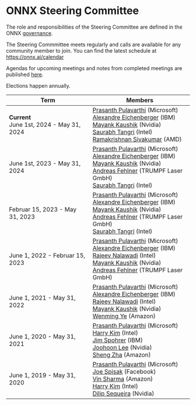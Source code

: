 # ONNX Steering Committee

The role and responsibilities of the Steering Committee are defined in the ONNX [governance](https://github.com/onnx/onnx/tree/main/community#steering-committee).

The Steering Commmittee meets regularly and calls are available for any community member to join. You can find the latest schedule at https://onnx.ai/calendar

Agendas for upcoming meetings and notes from completed meetings are published [here](meeting-notes).

Elections happen annually.

| Term | Members |
| ---- | ------- |
| **Current**<br>June 1st, 2024 - May 31, 2024 | [Prasanth Pulavarthi](https://github.com/prasanthpul) (Microsoft)<br>[Alexandre Eichenberger](https://github.com/AlexandreEichenberger) (IBM)<br>[Mayank Kaushik](https://github.com/mk-nvidia) (Nvidia)<br>[Saurabh Tangri](https://www.linkedin.com/in/saurabhtangri/) (Intel)<br>[Ramakrishnan Sivakumar](https://github.com/ramkrishna2910) (AMD) |
| June 1st, 2023 - May 31, 2024 | [Prasanth Pulavarthi](https://github.com/prasanthpul) (Microsoft)<br>[Alexandre Eichenberger](https://github.com/AlexandreEichenberger) (IBM)<br>[Mayank Kaushik](https://github.com/mk-nvidia) (Nvidia)<br>[Andreas Fehlner](https://github.com/andife) (TRUMPF Laser GmbH)<br>[Saurabh Tangri](https://www.linkedin.com/in/saurabhtangri/) (Intel) |
| Februar 15, 2023 - May 31, 2023 | [Prasanth Pulavarthi](https://github.com/prasanthpul) (Microsoft)<br>[Alexandre Eichenberger](https://github.com/AlexandreEichenberger) (IBM)<br>[Mayank Kaushik](https://github.com/mk-nvidia) (Nvidia)<br>[Andreas Fehlner](https://github.com/andife) (TRUMPF Laser GmbH) <br>[Saurabh Tangri](https://www.linkedin.com/in/saurabhtangri/) (Intel) |
| June 1, 2022 - Februar 15, 2023 | [Prasanth Pulavarthi](https://github.com/prasanthpul) (Microsoft)<br>[Alexandre Eichenberger](https://github.com/AlexandreEichenberger) (IBM)<br>[Rajeev Nalawadi](https://github.com/rajeevnalawadi) (Intel)<br>[Mayank Kaushik](https://github.com/mk-nvidia) (Nvidia)<br>[Andreas Fehlner](https://github.com/andife) (TRUMPF Laser GmbH) |
| June 1, 2021 - May 31, 2022 | [Prasanth Pulavarthi](https://github.com/prasanthpul) (Microsoft)<br>[Alexandre Eichenberger](https://github.com/AlexandreEichenberger) (IBM)<br>[Rajeev Nalawadi](https://github.com/rajeevnalawadi) (Intel)<br>[Mayank Kaushik](https://github.com/mk-nvidia) (Nvidia)<br>[Wenming Ye](https://github.com/wenming) (Amazon) |
| June 1, 2020 - May 31, 2021 | [Prasanth Pulavarthi](https://github.com/prasanthpul) (Microsoft)<br>[Harry Kim](https://github.com/harryskim) (Intel)<br>[Jim Spohrer](https://github.com/jimspohrer) (IBM)<br>[Joohoon Lee](https://github.com/joohoon) (Nvidia)<br>[Sheng Zha](https://github.com/szha) (Amazon) |
| June 1, 2019 - May 31, 2020 |[Prasanth Pulavarthi](https://github.com/prasanthpul) (Microsoft)<br>[Joe Spisak](https://github.com/jspisak) (Facebook)<br>[Vin Sharma](https://github.com/ciphr) (Amazon)<br>[Harry Kim](https://github.com/harryskim) (Intel)<br>[Dilip Sequeira](https://github.com/DilipSequeira) (Nvidia) |
